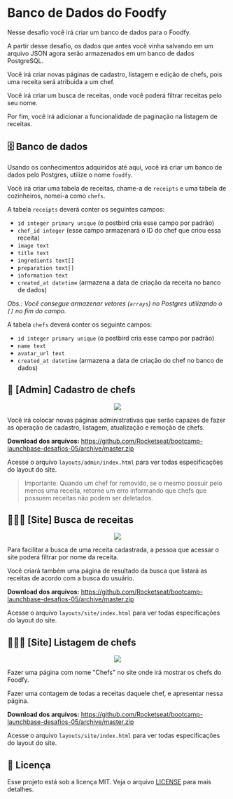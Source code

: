 # Banco de Dados do Foodfy

Nesse desafio você irá criar um banco de dados para o Foodfy.

A partir desse desafio, os dados que antes você vinha salvando em um arquivo JSON agora serão armazenados em um banco de dados PostgreSQL.

Você irá criar novas páginas de cadastro, listagem e edição de chefs, pois uma receita será atribuida a um chef.

Você irá criar um busca de receitas, onde você poderá filtrar receitas pelo seu nome.

Por fim, você irá adicionar a funcionalidade de paginação na listagem de receitas.

## 🗄 Banco de dados

Usando os conhecimentos adquiridos até aqui, você irá criar um banco de dados pelo Postgres, utilize o nome `foodfy`. 

Você irá criar uma tabela de receitas, chame-a de `receipts` e uma tabela de cozinheiros, nomei-a como `chefs`.

A tabela `receipts` deverá conter os seguintes campos:

* `id integer primary unique` (o postbird cria esse campo por padrão)
* `chef_id integer` (esse campo armazenará o ID do chef que criou essa receita)
* `image text`
* `title text`
* `ingredients text[]`
* `preparation text[]`
* `information text`
* `created_at datetime` (armazena a data de criação da receita no banco de dados)

*Obs.: Você consegue armazenar vetores (`arrays`) no Postgres utilizando o `[]` no fim do campo.*

A tabela `chefs` deverá conter os seguinte campos:

* `id integer primary unique` (o postbird cria esse campo por padrão)
* `name text`
* `avatar_url text`
* `created_at datetime` (armazena a data de criação do chef no banco de dados)

## 🍴 [Admin] Cadastro de chefs

<div align="center">
   <img src="https://rocketseat-cdn.s3-sa-east-1.amazonaws.com/launchbase/mockup-cadastro-chefs.png" />
</div>

Você irá colocar novas páginas administrativas que serão capazes de fazer as operação de cadastro, listagem, atualização e remoção de chefs.

**Download dos arquivos:** https://github.com/Rocketseat/bootcamp-launchbase-desafios-05/archive/master.zip

Acesse o arquivo `layouts/admin/index.html` para ver todas especificações do layout do site.

>Importante: Quando um chef for removido, se o mesmo possuir pelo menos uma receita, retorne um erro informando que chefs que possuem receitas não podem ser deletados.

## 🕵🏻‍♂️ [Site] Busca de receitas

<div align="center">
   <img src="https://rocketseat-cdn.s3-sa-east-1.amazonaws.com/launchbase/mockup-busca.png" />
</div>

Para facilitar a busca de uma receita cadastrada, a pessoa que acessar o site poderá filtrar por nome da receita.

Você criará também uma página de resultado da busca que listará as receitas de acordo com a busca do usuário.

**Download dos arquivos:** https://github.com/Rocketseat/bootcamp-launchbase-desafios-05/archive/master.zip

Acesse o arquivo `layouts/site/index.html` para ver todas especificações do layout do site.

## 👩🏽‍🍳 [Site] Listagem de chefs

<div align="center">
   <img src="https://rocketseat-cdn.s3-sa-east-1.amazonaws.com/launchbase/mockup-chefs.png" />
</div>

Fazer uma página com nome "Chefs" no site onde irá mostrar os chefs do Foodfy.

Fazer uma contagem de todas a receitas daquele chef, e apresentar nessa página.

**Download dos arquivos:** https://github.com/Rocketseat/bootcamp-launchbase-desafios-05/archive/master.zip

Acesse o arquivo `layouts/site/index.html` para ver todas especificações do layout do site.




## :memo: Licença

Esse projeto está sob a licença MIT. Veja o arquivo [LICENSE](LICENSE.md) para mais detalhes.
